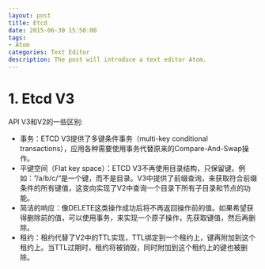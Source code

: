 ```yaml
---
layout: post
title: Etcd
date: 2015-06-30 15:50:00
tags:
- Atom
categories: Text Editor
description: The post will introduce a text editor Atom.
---
```


# 1. Etcd V3
API V3和V2的一些区别:
* 事务：ETCD V3提供了多键条件事务（multi-key conditional transactions），应用各种需要使用事务代替原来的Compare-And-Swap操作。
* 平键空间（Flat key space）：ETCD V3不再使用目录结构，只保留键。例如：”/a/b/c/“是一个键，而不是目录。V3中提供了前缀查询，来获取符合前缀条件的所有键值，这变向实现了V2中查询一个目录下所有子目录和节点的功能。
* 简洁的响应：像DELETE这类操作成功后将不再返回操作前的值。如果希望获得删除前的值，可以使用事务，来实现一个原子操作，先获取键值，然后再删除。
* 租约：租约代替了V2中的TTL实现，TTL绑定到一个租约上，键再附加到这个租约上。当TTL过期时，租约将被销毁，同时附加到这个租约上的键也被删除。 
 


